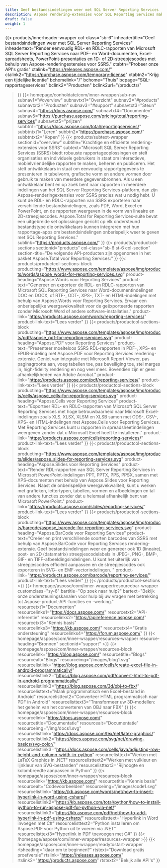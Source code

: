 ```yaml
---
title: Geef bestandsindelingen weer met SQL Server Reporting Services
description: Aspose rendering-extensies voor SQL Reporting Services maken het mogelijk om RDL- en RDLC-rapporten te exporteren naar PDF-, Word-, Excel-, PowerPoint-indelingen en barcodeafbeeldingen.
draft: false
weight: 1
---
```

{{< products/innerheader-wrapper col-class="sb-6"
  inheadertitle="Geef bestandsindelingen weer met SQL Server Reporting Services"
  inheadertext="Render eenvoudig RDL- en RDLC-rapporten van Microsoft SQL Server Reporting Services naar PDF- en Word-documenten, Excel-spreadsheets, PowerPoint-presentaties en 1D- of 2D-streepjescodes met behulp van Aspose-renderingextensies voor SSRS."
  ctabtn="Probeer onze API's gratis"
  ctalink="https://releases.aspose.com/"
  ctalink2="https://purchase.aspose.com/temporary-license"
  ctabtn2="Krijg een tijdelijke licentie"
  bchomelink="/"
  bchome="Thuis"
  bcpage="SQL-rapportageservices"
  bclink2="Producten"
  bclink2url="/products/"
  >}}
  {{< homepage/conholdate/com/inner-wrapper/sub-nav 
subnav1="#overview"
subnavtxt1="Overzicht" 
subnav2="#products"
subnavtxt2="Producten" 
subnav3="#support"
subnavtxt3="Steun" 
subnav4="https://docs.aspose.com/"
subnavtxt4="Documenten" 
subnav5="https://purchase.aspose.com/pricing/total/reporting-services"
subnavtxt5="prijzen" 
subbtn1="https://docs.aspose.com/total/reportingservices/"
subbtntxt1="Leren"
subbtn2="https://purchase.aspose.com/"
subbtntxt2="Kopen"
>}}
   {{< products/subtext-wrapper
   sectionid="overview" 
   subtitle="Krachtige en efficiënte rendering-extensies voor SSRS"
   subtext="Microsoft SQL Server Reporting Services (SSRS) biedt robuuste rapportageoplossingen en stelt organisaties en individuele gebruikers in staat om interactieve, mobielvriendelijke rapporten te maken, beheren en publiceren. Het stelt ontwikkelaars in staat om eenvoudig rapportgegevens te presenteren in tabelvorm, grafische vorm en andere vormen door gebruik te maken van meerdere gegevensbronnen. Als u een ontwikkelaar bent en op zoek bent naar rapporten in meerdere indelingen van het SQL Server Reporting Services-platform, dan zijn Aspose-renderingextensies voor SSRS precies wat u nodig hebt. U kunt de RDL- en RDLC-rapporten van SSRS exporteren naar verschillende bestandsindelingen, zoals PDF, Word, Excel en PowerPoint, en de rapporten weergeven in de vorm van lineaire en 2D-streepjescodes. Aspose.Total for Reporting Services-suite bevat een uitgebreide set oplossingen gericht op elk ondersteund bestandstype die ontwikkelaars kunnen integreren met hun rapportage-apps om bestandsindelingen onberispelijk weer te geven met SQL Reporting Services."
   sublink="https://products.aspose.com/"
   >}} 
{{< products/productcol-sections
sectionid="products" 
col-class="sb-6 st-6 col-section"
section-title="De volgende API-producten zijn opgenomen in het pakket Aspose.Total voor Reporting Services:"
>}}
{{< products/productcol-sections-block
productimg="https://www.aspose.com/templates/aspose/img/products/words/aspose_words-for-reporting-services.svg"
product-heading="Aspose.Words voor Reporting Services"
product-text="Genereer en exporteer de RDL- en RDLC-rapporten van Microsoft SQL Reporting Services naar Word-documentindelingen DOC en DOCX, of RTF-, ODT-, XPS-, TXT- en HTML-indelingen met behulp van Aspose.Words voor Reporting Services. Ervaar een onberispelijke weergavekwaliteit voor de geëxporteerde rapporten zonder Microsoft Word of andere software-installaties."
product-link="https://products.aspose.com/words/reporting-services/"
product-link-text="Lees verder"
>}}
{{< products/productcol-sections-block
productimg="https://www.aspose.com/templates/aspose/img/products/pdf/aspose_pdf-for-reporting-services.svg"
product-heading="Aspose.PDF voor Reporting Services"
product-text="Presenteer moeiteloos SSRS RDL-rapporten in PDF-, XPS- en EPUB-indeling met Aspose.PDF voor Reporting Services rendering-extensie. Geniet van integratie met Microsoft Report Viewer, pas paginagrootte aan, voeg tabellen toe, pas beveiliging toe, stel marges in, high-fidelity rendering en nog veel meer. Bovendien zijn er geen afhankelijkheden van Adobe Acrobat."
product-link="https://products.aspose.com/pdf/reporting-services/"
product-link-text="Lees verder"
>}}
{{< products/productcol-sections-block
productimg="https://www.aspose.com/templates/aspose/img/products/cells/aspose_cells-for-reporting-services.svg"
product-heading="Aspose.Cells voor Reporting Services"
product-text="Exporteer RDL- en RDLC-rapporten van Microsoft SQL Server Reporting Services met hoge betrouwbaarheid naar Microsoft Excel-indelingen zoals XLS, XLSX, XLSM en XLSB samen met ODS-, CSV-, XPS- en HTML-indelingen met Aspose.Cells voor Reporting Services. Met Reporting Services kunt u rapporten in spreadsheetindelingen weergeven zonder dat u Microsoft Excel hoeft te installeren."
product-link="https://products.aspose.com/cells/reporting-services/"
product-link-text="Lees verder"
>}}
{{< products/productcol-sections-block
productimg="https://www.aspose.com/templates/aspose/img/products/slides/aspose_slides-for-reporting-services.svg"
product-heading="Aspose.Slides voor Reporting Services"
product-text="Render RDL-rapporten van SQL Server Reporting Services in Microsoft PowerPoint-indelingen PPT, PPTX, PPS, PPSX, samen met XPS-documenten met behulp van Aspose.Slides voor Reporting Services. Naast de onberispelijke weergavekwaliteit, kunt u werken met grafieken, lettertypen, tabellen, vormen en afbeeldingen en tal van andere functies zonder dat u helemaal afhankelijk bent van Microsoft PowerPoint."
product-link="https://products.aspose.com/slides/reporting-services/"
product-link-text="Lees verder"
>}}
{{< products/productcol-sections-block
productimg="https://www.aspose.com/templates/aspose/img/products/barcode/aspose_barcode-for-reporting-services.svg"
product-heading="Aspose.BarCode voor Reporting Services"
product-text="Creëer en print verschillende soorten barcodes van SSRS met behulp van Aspose.BarCode voor Reporting Services rendering-extensie. Geef bestandsindelingen weer en genereer ook 1D (lineaire), post- en 2D (datamatrix) streepjescodelabels in JPEG-, PNG-, BMP-, GIF- en TIFF-afbeeldingsindelingen. U kunt het uiterlijk van streepjescodes efficiënt aanpassen en de streepjescodes ook exporteren in SVG- en EMF-vectorindelingen. "
product-link="https://products.aspose.com/barcode/reporting-services/"
product-link-text="Lees verder"
>}} 
{{< /products/productcol-sections >}}
{{< homepage/aspose/com/inner-wrapper/resourcebar-wrapper
customclass="sy-6"
bartitle="Op zoek naar hulp?"
bartext="Bekijk onze ondersteuningskanalen voor hulp bij uw vragen met betrekking tot Aspose-product-API-functies en -werking."
resourcetxt1="Documenten"
resourcelinks1="https://docs.aspose.com/"
resourcetxt2="API-referentie"
resourcelinks2="https://apireference.aspose.com/"
resourcetxt3="Kennis basis"
resourcelinks3="https://kb.aspose.com/"
resourcetxt4="Gratis ondersteuning"
resourcelinks4="https://forum.aspose.com/"
>}}
{{< homepage/aspose/com/inner-wrapper/resources-wrapper
resource-heading="Bronnen"
sectionid="support" >}}
{{< homepage/aspose/com/inner-wrapper/resources-block
resourcelink="https://blog.aspose.com/"
resourcetitle="Blogs"
resourcealt="Blogs"
resourceimg="/images/blog1.svg"
resourcelistlink="https://blog.aspose.com/cells/create-excel-file-in-android-programmatically/"
resourcelistlink2="https://blog.aspose.com/pdf/convert-html-to-pdf-in-android-programmatically/"
resourcelistlink3="https://blog.aspose.com/3d/obj-to-fbx/"
resourcelisttext="Maak programmatisch een Excel-bestand in Android"
resourcelisttext2="Converteer HTML programmatisch naar PDF in Android"
resourcelisttext3="Transformeer uw 3D-modellen: het geheim van het converteren van OBJ naar FBX"
>}}
{{< homepage/aspose/com/inner-wrapper/resources-block
resourcelink="https://docs.aspose.com/"
resourcetitle="Documentatie"
resourcealt="Documentatie"
resourceimg="/img/docs1.svg"
resourcelistlink="https://docs.aspose.com/tex/net/latex-graphics/"
resourcelistlink2="https://docs.aspose.com/svg/net/drawing-basics/svg-color/"
resourcelistlink3="https://docs.aspose.com/cells/java/adjusting-row-height-and-column-width-in-python"
resourcelisttext="Werken met LaTeX Graphics in .NET"
resourcelisttext2="Werken met vulkleur en lijnkleur van SVG-bestanden"
resourcelisttext3="Rijhoogte en kolombreedte aanpassen in Python"
>}}
{{< homepage/aspose/com/inner-wrapper/resources-block
resourcelink="https://kb.aspose.com/"
resourcetitle="Kennis basis"
resourcealt="Codevoorbeelden"
resourceimg="/images/code1.svg"
resourcelistlink="https://kb.aspose.com/words/net/how-to-insert-hyperlink-in-word-using-csharp/"
resourcelistlink2="https://kb.aspose.com/total/python/how-to-install-python-to-run-aspose-pdf-for-python-via-net/"
resourcelistlink3="https://kb.aspose.com/pdf/net/how-to-add-hyperlink-in-pdf-using-csharp/"
resourcelisttext="Hyperlink in Word invoegen met C#"
resourcelisttext2="Python installeren om Aspose.PDF voor Python uit te voeren via .NET"
resourcelisttext3="Hyperlink in PDF toevoegen met C#"
>}}
{{< /homepage/aspose/com/inner-wrapper/resources-wrapper >}}
{{< homepage/aspose/com/inner-wrapper/readytostart-wrapper
rtsheading="klaar om te beginnen?"
rtstext="Download gratis proefversie"
rtslink="https://releases.aspose.com/"
rtslink2="https://products.aspose.com"
rtstext2="Bekijk alle API's"
>}}
